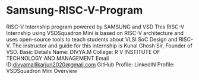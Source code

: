 # Samsung-RISC-V-Program
RISC-V Internship program powered by SAMSUNG and VSD
This RISC-V Internship using VSDSquadron Mini is based on RISC-V architecture and uses open-source tools to teach students about VLSI SoC Design and RISC-V. The instructor and guide for this internship is Kunal Ghosh Sir, Founder of VSD.
Basic Details
Name: DIVYA.M
College: R V INSTITUTE OF TECHNOLOGY AND MANAGEMENT
Email ID:divyamallikarjun2020@gmail.com
GitHub Profile:
LinkedIN Profile:
VSDSquadron Mini Overview
